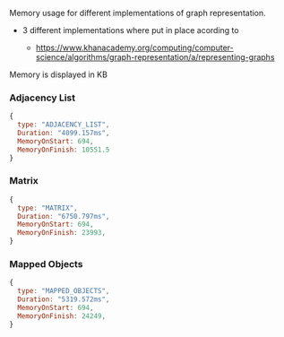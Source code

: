 Memory usage for different implementations of graph representation.

- 3 different implementations where put in place acording to

  - https://www.khanacademy.org/computing/computer-science/algorithms/graph-representation/a/representing-graphs

Memory is displayed in KB

### Adjacency List
```javascript
{
  type: "ADJACENCY_LIST",
  Duration: "4099.157ms",
  MemoryOnStart: 694,
  MemoryOnFinish: 10551.5
}
```


### Matrix
```javascript
{
  type: "MATRIX",
  Duration: "6750.797ms",
  MemoryOnStart: 694,
  MemoryOnFinish: 23993,
}
```

### Mapped Objects
```javascript
{
  type: "MAPPED_OBJECTS",
  Duration: "5319.572ms",
  MemoryOnStart: 694,
  MemoryOnFinish: 24249,
}
```
